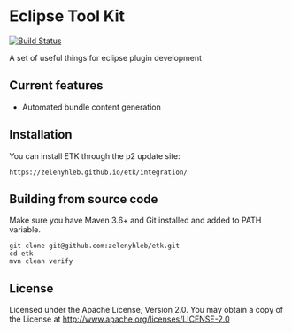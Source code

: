 # Eclipse Tool Kit
[![Build Status](https://github.com/zelenyhleb/etk/actions/workflows/ci.yml/badge.svg)](https://github.com/zelenyhleb/etk/actions)

A set of useful things for eclipse plugin development

## Current features

- Automated bundle content generation

## Installation

You can install ETK through the p2 update site:

`https://zelenyhleb.github.io/etk/integration/`

## Building from source code

Make sure you have Maven 3.6+ and Git installed and added to PATH variable.

```
git clone git@github.com:zelenyhleb/etk.git
cd etk
mvn clean verify
```

## License

Licensed under the Apache License, Version 2.0. You may obtain a copy of the License at http://www.apache.org/licenses/LICENSE-2.0
